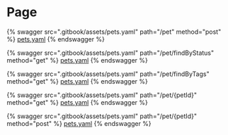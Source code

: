# Page

{% swagger src=".gitbook/assets/pets.yaml" path="/pet" method="post" %}
[pets.yaml](.gitbook/assets/openapi\(1\).yaml)
{% endswagger %}

{% swagger src=".gitbook/assets/pets.yaml" path="/pet/findByStatus" method="get" %}
[pets.yaml](.gitbook/assets/pets.yaml)
{% endswagger %}

{% swagger src=".gitbook/assets/pets.yaml" path="/pet/findByTags" method="get" %}
[pets.yaml](.gitbook/assets/pets.yaml)
{% endswagger %}

{% swagger src=".gitbook/assets/pets.yaml" path="/pet/{petId}" method="get" %}
[pets.yaml](.gitbook/assets/pets.yaml)
{% endswagger %}

{% swagger src=".gitbook/assets/pets.yaml" path="/pet/{petId}" method="post" %}
[pets.yaml](.gitbook/assets/pets.yaml)
{% endswagger %}
